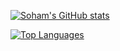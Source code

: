 [![Soham's GitHub stats](https://github-readme-stats.vercel.app/api?username=sohamM97&theme=tokyonight&count_private=true)](https://github.com/anuraghazra/github-readme-stats)

[![Top Languages](https://github-readme-stats.vercel.app/api/top-langs/?username=sohamM97&theme=tokyonight)](https://github.com/anuraghazra/github-readme-stats)